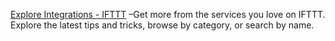 

[ Explore Integrations - IFTTT]( https://ifttt.com/explore) –Get more from the
services you love on IFTTT. Explore the latest tips and tricks, browse by
category, or search by name.

